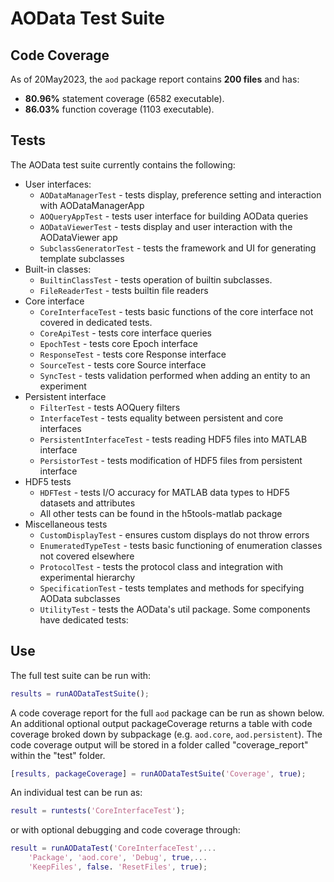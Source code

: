 # AOData Test Suite

## Code Coverage
As of 20May2023, the ```aod``` package report contains **200 files** and has:
- **80.96%** statement coverage (6582 executable). 
- **86.03%** function coverage (1103 executable).

## Tests
The AOData test suite currently contains the following:
- User interfaces:
  - ```AODataManagerTest``` - tests display, preference setting and interaction with AODataManagerApp
  - ```AOQueryAppTest``` - tests user interface for building AOData queries
  - ```AODataViewerTest``` - tests display and user interaction with the AODataViewer app
  - ```SubclassGeneratorTest``` - tests the framework and UI for generating template subclasses
- Built-in classes:
  - ```BuiltinClassTest``` - tests operation of builtin subclasses. 
  - ```FileReaderTest``` - tests builtin file readers
- Core interface  
  - ```CoreInterfaceTest``` - tests basic functions of the core interface not covered in dedicated tests. 
  - ```CoreApiTest``` - tests core interface queries
  - ```EpochTest``` - tests core Epoch interface
  - ```ResponseTest``` - tests core Response interface
  - ```SourceTest``` - tests core Source interface
  - ```SyncTest``` - tests validation performed when adding an entity to an experiment
- Persistent interface
  - ```FilterTest``` - tests AOQuery filters
  - ```InterfaceTest``` - tests equality between persistent and core interfaces
  - ```PersistentInterfaceTest``` - tests reading HDF5 files into MATLAB interface
  - ```PersistorTest``` - tests modification of HDF5 files from persistent interface
- HDF5 tests
  - ```HDFTest``` - tests I/O accuracy for MATLAB data types to HDF5 datasets and attributes
  - All other tests can be found in the h5tools-matlab package
- Miscellaneous tests
  - ```CustomDisplayTest``` - ensures custom displays do not throw errors
  - ```EnumeratedTypeTest``` - tests basic functioning of enumeration classes not covered elsewhere
  - ```ProtocolTest``` - tests the protocol class and integration with experimental hierarchy
  - ```SpecificationTest``` - tests templates and methods for specifying AOData subclasses
  - ```UtilityTest``` - tests the AOData's util package. Some components have dedicated tests:


## Use
The full test suite can be run with:
```matlab
results = runAODataTestSuite();
```

A code coverage report for the full ```aod``` package can be run as shown below. An additional optional output packageCoverage returns a table with code coverage broked down by subpackage (e.g. ```aod.core```, ```aod.persistent```). The code coverage output will be stored in a folder called "coverage_report" within the "test" folder.
```matlab
[results, packageCoverage] = runAODataTestSuite('Coverage', true);
```

An individual test can be run as:
```matlab
result = runtests('CoreInterfaceTest');
```
or with optional debugging and code coverage through:
```matlab
result = runAODataTest('CoreInterfaceTest',... 
    'Package', 'aod.core', 'Debug', true,... 
    'KeepFiles', false. 'ResetFiles', true);
```